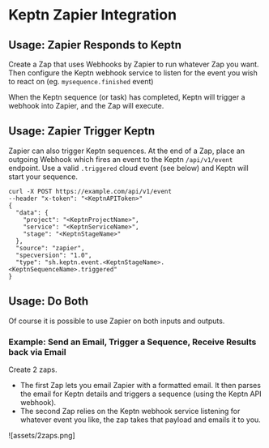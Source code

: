 # Keptn Zapier Integration

## Usage: Zapier Responds to Keptn
  
Create a Zap that uses Webhooks by Zapier to run whatever Zap you want. Then configure the Keptn webhook service to listen for the event you wish to react on (eg. `mysequence.finished` event)
  
When the Keptn sequence (or task) has completed, Keptn will trigger a webhook into Zapier, and the Zap will execute.

## Usage: Zapier Trigger Keptn
Zapier can also trigger Keptn sequences. At the end of a Zap, place an outgoing Webhook which fires an event to the Keptn `/api/v1/event` endpoint.
Use a valid `.triggered` cloud event (see below) and Keptn will start your sequence.
 
```
curl -X POST https://example.com/api/v1/event
--header "x-token": "<KeptnAPIToken>"
{
  "data": {
    "project": "<KeptnProjectName>",
    "service": "<KeptnServiceName>",
    "stage": "<KeptnStageName>"
  },
  "source": "zapier",
  "specversion": "1.0",
  "type": "sh.keptn.event.<KeptnStageName>.<KeptnSequenceName>.triggered"
}
```
  
## Usage: Do Both
Of course it is possible to use Zapier on both inputs and outputs.

### Example: Send an Email, Trigger a Sequence, Receive Results back via Email
Create 2 zaps.

- The first Zap lets you email Zapier with a formatted email. It then parses the email for Keptn details and triggers a sequence (using the Keptn API webhook).
- The second Zap relies on the Keptn webhook service listening for whatever event you like, the zap takes that payload and emails it to you.
  
![assets/2zaps.png]